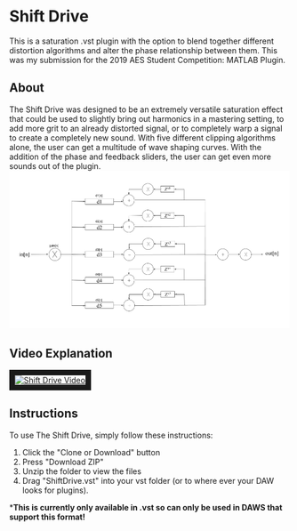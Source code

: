 # Shift Drive
This is a saturation .vst plugin with the option to blend together different distortion algorithms and alter the phase
relationship between them. This was my submission for the 2019 AES Student Competition: MATLAB Plugin.

## About
The Shift Drive was designed to be an extremely versatile saturation effect that could be used to slightly bring out 
harmonics in a mastering setting, to add more grit to an already distorted signal, or to completely warp a signal to 
create a completely new sound. With five different clipping algorithms alone, the user can get a multitude of wave shaping
curves. With the addition of the phase and feedback sliders, the user can get even more sounds out of the plugin.
![Block Diagram](Block_Diagram.png)

## Video Explanation
<a href="http://www.youtube.com/watch?feature=player_embedded&v=peJlR0TxfeQ
" target="_blank"><img src="http://img.youtube.com/vi/peJlR0TxfeQ/0.jpg" 
alt="Shift Drive Video" width="240" height="180" border="10" /></a>


## Instructions
To use The Shift Drive, simply follow these instructions:
1. Click the "Clone or Download" button
2. Press "Download ZIP"
3. Unzip the folder to view the files
4. Drag "ShiftDrive.vst" into your vst folder (or to where ever 
       your DAW looks for plugins).
    
    
***This is currently only available in .vst so can only be used in 
DAWS that support this format!**
